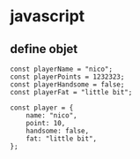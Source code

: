 # javascript

## define objet

```
const playerName = "nico";  
const playerPoints = 1232323;  
const playerHandsome = false;
const playerFat = "little bit";

const player = {
    name: "nico",
    point: 10,
    handsome: false,
    fat: "little bit",
};
```
